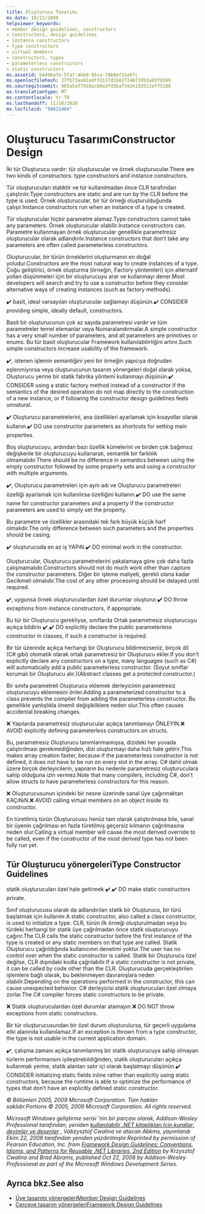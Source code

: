 ```yaml
---
title: Oluşturucu Tasarımı
ms.date: 10/22/2008
helpviewer_keywords:
- member design guidelines, constructors
- constructors, design guidelines
- instance constructors
- type constructors
- virtual members
- constructors, types
- parameterless constructors
- static constructors
ms.assetid: b4496afe-5fa7-4bb0-85ca-70b0ef21e6fc
ms.openlocfilehash: 27fb73aa01adf31117d1b82724873db3a03fd269
ms.sourcegitcommit: 965a5af7918acb0a3fd3baf342e15d511ef75188
ms.translationtype: MT
ms.contentlocale: tr-TR
ms.lasthandoff: 11/18/2020
ms.locfileid: "94821404"
---
```

# <a name="constructor-design"></a><span data-ttu-id="05460-102">Oluşturucu Tasarımı</span><span class="sxs-lookup"><span data-stu-id="05460-102">Constructor Design</span></span>

<span data-ttu-id="05460-103">İki tür Oluşturucu vardır: tür oluşturucular ve örnek oluşturucular.</span><span class="sxs-lookup"><span data-stu-id="05460-103">There are two kinds of constructors: type constructors and instance constructors.</span></span>

<span data-ttu-id="05460-104">Tür oluşturucuları statiktir ve tür kullanılmadan önce CLR tarafından çalıştırılır.</span><span class="sxs-lookup"><span data-stu-id="05460-104">Type constructors are static and are run by the CLR before the type is used.</span></span> <span data-ttu-id="05460-105">Örnek oluşturucular, bir tür örneği oluşturulduğunda çalışır.</span><span class="sxs-lookup"><span data-stu-id="05460-105">Instance constructors run when an instance of a type is created.</span></span>

<span data-ttu-id="05460-106">Tür oluşturucular hiçbir parametre alamaz.</span><span class="sxs-lookup"><span data-stu-id="05460-106">Type constructors cannot take any parameters.</span></span> <span data-ttu-id="05460-107">Örnek oluşturucular olabilir.</span><span class="sxs-lookup"><span data-stu-id="05460-107">Instance constructors can.</span></span> <span data-ttu-id="05460-108">Parametre kullanmayan örnek oluşturucular genellikle parametresiz oluşturucular olarak adlandırılır.</span><span class="sxs-lookup"><span data-stu-id="05460-108">Instance constructors that don’t take any parameters are often called parameterless constructors.</span></span>

<span data-ttu-id="05460-109">Oluşturucular, bir türün örneklerini oluşturmanın en doğal yoludur.</span><span class="sxs-lookup"><span data-stu-id="05460-109">Constructors are the most natural way to create instances of a type.</span></span> <span data-ttu-id="05460-110">Çoğu geliştirici, örnek oluşturma (örneğin, Factory yöntemleri) için alternatif yolları düşünmeleri için bir oluşturucuyu arar ve kullanmayı dener.</span><span class="sxs-lookup"><span data-stu-id="05460-110">Most developers will search and try to use a constructor before they consider alternative ways of creating instances (such as factory methods).</span></span>

<span data-ttu-id="05460-111">✔️ basit, ideal varsayılan oluşturucular sağlamayı düşünün.</span><span class="sxs-lookup"><span data-stu-id="05460-111">✔️ CONSIDER providing simple, ideally default, constructors.</span></span>

<span data-ttu-id="05460-112">Basit bir oluşturucunun çok az sayıda parametresi vardır ve tüm parametreler temel elemanlar veya Numaralandırmalar.</span><span class="sxs-lookup"><span data-stu-id="05460-112">A simple constructor has a very small number of parameters, and all parameters are primitives or enums.</span></span> <span data-ttu-id="05460-113">Bu tür basit oluşturucular Framework kullanılabilirliğini artırır.</span><span class="sxs-lookup"><span data-stu-id="05460-113">Such simple constructors increase usability of the framework.</span></span>

<span data-ttu-id="05460-114">✔️, istenen işlemin semantiğini yeni bir örneğin yapıcıya doğrudan eşlenmiyorsa veya oluşturucunun tasarım yönergeleri doğal olarak yoksa, Oluşturucu yerine bir statik fabrika yöntemi kullanmayı düşünün.</span><span class="sxs-lookup"><span data-stu-id="05460-114">✔️ CONSIDER using a static factory method instead of a constructor if the semantics of the desired operation do not map directly to the construction of a new instance, or if following the constructor design guidelines feels unnatural.</span></span>

<span data-ttu-id="05460-115">✔️ Oluşturucu parametrelerini, ana özellikleri ayarlamak için kısayollar olarak kullanın.</span><span class="sxs-lookup"><span data-stu-id="05460-115">✔️ DO use constructor parameters as shortcuts for setting main properties.</span></span>

<span data-ttu-id="05460-116">Boş oluşturucuyu, ardından bazı özellik kümelerini ve birden çok bağımsız değişkenle bir oluşturucuyu kullanarak, semantik bir farklılık olmamalıdır.</span><span class="sxs-lookup"><span data-stu-id="05460-116">There should be no difference in semantics between using the empty constructor followed by some property sets and using a constructor with multiple arguments.</span></span>

<span data-ttu-id="05460-117">✔️, Oluşturucu parametreleri için aynı adı ve Oluşturucu parametreleri özelliği ayarlamak için kullanılırsa özelliğini kullanın.</span><span class="sxs-lookup"><span data-stu-id="05460-117">✔️ DO use the same name for constructor parameters and a property if the constructor parameters are used to simply set the property.</span></span>

<span data-ttu-id="05460-118">Bu parametre ve özellikler arasındaki tek fark büyük küçük harf olmalıdır.</span><span class="sxs-lookup"><span data-stu-id="05460-118">The only difference between such parameters and the properties should be casing.</span></span>

<span data-ttu-id="05460-119">✔️ oluşturucuda en az iş YAPıN.</span><span class="sxs-lookup"><span data-stu-id="05460-119">✔️ DO minimal work in the constructor.</span></span>

<span data-ttu-id="05460-120">Oluşturucular, Oluşturucu parametrelerini yakalamaya göre çok daha fazla çalışmamalıdır.</span><span class="sxs-lookup"><span data-stu-id="05460-120">Constructors should not do much work other than capture the constructor parameters.</span></span> <span data-ttu-id="05460-121">Diğer bir işleme maliyeti, gerekli olana kadar Gecikmeli olmalıdır.</span><span class="sxs-lookup"><span data-stu-id="05460-121">The cost of any other processing should be delayed until required.</span></span>

<span data-ttu-id="05460-122">✔️, uygunsa örnek oluşturuculardan özel durumlar oluşturur.</span><span class="sxs-lookup"><span data-stu-id="05460-122">✔️ DO throw exceptions from instance constructors, if appropriate.</span></span>

<span data-ttu-id="05460-123">Bu tür bir Oluşturucu gerekliyse, sınıflarda Ortak parametresiz oluşturucuyu açıkça bildirin ✔️.</span><span class="sxs-lookup"><span data-stu-id="05460-123">✔️ DO explicitly declare the public parameterless constructor in classes, if such a constructor is required.</span></span>

<span data-ttu-id="05460-124">Bir tür üzerinde açıkça herhangi bir Oluşturucu bildirmezseniz, birçok dil (C# gibi) otomatik olarak ortak parametresiz bir Oluşturucu ekler.</span><span class="sxs-lookup"><span data-stu-id="05460-124">If you don’t explicitly declare any constructors on a type, many languages (such as C#) will automatically add a public parameterless constructor.</span></span> <span data-ttu-id="05460-125">(Soyut sınıflar korumalı bir Oluşturucu alır.)</span><span class="sxs-lookup"><span data-stu-id="05460-125">(Abstract classes get a protected constructor.)</span></span>

<span data-ttu-id="05460-126">Bir sınıfa parametreli Oluşturucu eklemek derleyicinin parametresiz oluşturucuyu eklemesini önler.</span><span class="sxs-lookup"><span data-stu-id="05460-126">Adding a parameterized constructor to a class prevents the compiler from adding the parameterless constructor.</span></span> <span data-ttu-id="05460-127">Bu genellikle yanlışlıkla önemli değişikliklere neden olur.</span><span class="sxs-lookup"><span data-stu-id="05460-127">This often causes accidental breaking changes.</span></span>

<span data-ttu-id="05460-128">❌ Yapılarda parametresiz oluşturucular açıkça tanımlamayı ÖNLEYIN.</span><span class="sxs-lookup"><span data-stu-id="05460-128">❌ AVOID explicitly defining parameterless constructors on structs.</span></span>

<span data-ttu-id="05460-129">Bu, parametresiz Oluşturucu tanımlanmamışsa, dizideki her yuvada çalıştırılması gerekmediğinden, dizi oluşturmayı daha hızlı hale getirir.</span><span class="sxs-lookup"><span data-stu-id="05460-129">This makes array creation faster, because if the parameterless constructor is not defined, it does not have to be run on every slot in the array.</span></span> <span data-ttu-id="05460-130">C# dahil olmak üzere birçok derleyicilerin, yapıların bu nedenle parametresiz oluşturuculara sahip olduğuna izin vermez.</span><span class="sxs-lookup"><span data-stu-id="05460-130">Note that many compilers, including C#, don’t allow structs to have parameterless constructors for this reason.</span></span>

<span data-ttu-id="05460-131">❌ Oluşturucusunun içindeki bir nesne üzerinde sanal üye çağırmaktan KAÇıNıN.</span><span class="sxs-lookup"><span data-stu-id="05460-131">❌ AVOID calling virtual members on an object inside its constructor.</span></span>

<span data-ttu-id="05460-132">En türetilmiş türün Oluşturucusu henüz tam olarak çalıştırılmasa bile, sanal bir üyenin çağrılması en fazla türetilmiş geçersiz kılmanın çağrılmasına neden olur.</span><span class="sxs-lookup"><span data-stu-id="05460-132">Calling a virtual member will cause the most derived override to be called, even if the constructor of the most derived type has not been fully run yet.</span></span>

## <a name="type-constructor-guidelines"></a><span data-ttu-id="05460-133">Tür Oluşturucu yönergeleri</span><span class="sxs-lookup"><span data-stu-id="05460-133">Type Constructor Guidelines</span></span>

<span data-ttu-id="05460-134">statik oluşturucuları özel hale getirmek ✔️.</span><span class="sxs-lookup"><span data-stu-id="05460-134">✔️ DO make static constructors private.</span></span>

<span data-ttu-id="05460-135">Sınıf oluşturucusu olarak da adlandırılan statik bir Oluşturucu, bir türü başlatmak için kullanılır.</span><span class="sxs-lookup"><span data-stu-id="05460-135">A static constructor, also called a class constructor, is used to initialize a type.</span></span> <span data-ttu-id="05460-136">CLR, türün ilk örneği oluşturulmadan veya bu türdeki herhangi bir statik üye çağrılmadan önce statik oluşturucuyu çağırır.</span><span class="sxs-lookup"><span data-stu-id="05460-136">The CLR calls the static constructor before the first instance of the type is created or any static members on that type are called.</span></span> <span data-ttu-id="05460-137">Statik Oluşturucu çağrıldığında kullanıcının denetimi yoktur.</span><span class="sxs-lookup"><span data-stu-id="05460-137">The user has no control over when the static constructor is called.</span></span> <span data-ttu-id="05460-138">Statik bir Oluşturucu özel değilse, CLR dışındaki kodla çağrılabilir.</span><span class="sxs-lookup"><span data-stu-id="05460-138">If a static constructor is not private, it can be called by code other than the CLR.</span></span> <span data-ttu-id="05460-139">Oluşturucuda gerçekleştirilen işlemlere bağlı olarak, bu beklenmeyen davranışlara neden olabilir.</span><span class="sxs-lookup"><span data-stu-id="05460-139">Depending on the operations performed in the constructor, this can cause unexpected behavior.</span></span> <span data-ttu-id="05460-140">C# derleyicisi statik oluşturucuları özel olmaya zorlar.</span><span class="sxs-lookup"><span data-stu-id="05460-140">The C# compiler forces static constructors to be private.</span></span>

<span data-ttu-id="05460-141">❌ Statik oluşturuculardan özel durumlar atamayın.</span><span class="sxs-lookup"><span data-stu-id="05460-141">❌ DO NOT throw exceptions from static constructors.</span></span>

<span data-ttu-id="05460-142">Bir tür oluşturucusundan bir özel durum oluşturulursa, tür geçerli uygulama etki alanında kullanılamaz.</span><span class="sxs-lookup"><span data-stu-id="05460-142">If an exception is thrown from a type constructor, the type is not usable in the current application domain.</span></span>

<span data-ttu-id="05460-143">✔️, çalışma zamanı açıkça tanımlanmış bir statik oluşturucuya sahip olmayan türlerin performansını iyileştirebildiğinden, statik oluşturucuları açıkça kullanmak yerine, statik alanları satır içi olarak başlatmayı düşünün.</span><span class="sxs-lookup"><span data-stu-id="05460-143">✔️ CONSIDER initializing static fields inline rather than explicitly using static constructors, because the runtime is able to optimize the performance of types that don’t have an explicitly defined static constructor.</span></span>

<span data-ttu-id="05460-144">*© Bölümleri 2005, 2009 Microsoft Corporation. Tüm hakları saklıdır.*</span><span class="sxs-lookup"><span data-stu-id="05460-144">*Portions © 2005, 2009 Microsoft Corporation. All rights reserved.*</span></span>

<span data-ttu-id="05460-145">*Microsoft Windows geliştirme serisi 'nin bir parçası olarak, Addison-Wesley Professional tarafından, yeniden [kullanılabilir .NET kitaplıkları Için kurallar, deyimler ve desenler](https://www.informit.com/store/framework-design-guidelines-conventions-idioms-and-9780321545619) , Vabzysztof Cwalina ve atacan Abkms, yayımlandı Ekim 22, 2008 tarafından yeniden yazdırılmıştır.*</span><span class="sxs-lookup"><span data-stu-id="05460-145">*Reprinted by permission of Pearson Education, Inc. from [Framework Design Guidelines: Conventions, Idioms, and Patterns for Reusable .NET Libraries, 2nd Edition](https://www.informit.com/store/framework-design-guidelines-conventions-idioms-and-9780321545619) by Krzysztof Cwalina and Brad Abrams, published Oct 22, 2008 by Addison-Wesley Professional as part of the Microsoft Windows Development Series.*</span></span>

## <a name="see-also"></a><span data-ttu-id="05460-146">Ayrıca bkz.</span><span class="sxs-lookup"><span data-stu-id="05460-146">See also</span></span>

- [<span data-ttu-id="05460-147">Üye tasarımı yönergeleri</span><span class="sxs-lookup"><span data-stu-id="05460-147">Member Design Guidelines</span></span>](member.md)
- [<span data-ttu-id="05460-148">Çerçeve tasarım yönergeleri</span><span class="sxs-lookup"><span data-stu-id="05460-148">Framework Design Guidelines</span></span>](index.md)
